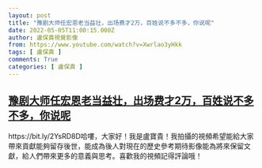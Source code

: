 ```yaml
---
layout: post
title: "豫剧大师任宏恩老当益壮，出场费才2万，百姓说不多不多，你说呢"
date: 2022-05-05T11:00:15.000Z
author: 盧保貴視覺影像
from: https://www.youtube.com/watch?v=Xwrlao3yHkk
tags: [ 盧保貴 ]
comments: True
categories: [ 盧保貴 ]
---
```

<!--1651748415000-->
[豫剧大师任宏恩老当益壮，出场费才2万，百姓说不多不多，你说呢](https://www.youtube.com/watch?v=Xwrlao3yHkk)
------

<div>
https://bit.ly/2YsRD8D哈嘍，大家好！我是盧寶貴！我拍攝的視頻希望能給大家帶來貢獻能夠留存後世，能成為後人對現在的歷史參考期待影像能為將來保留文獻，給人們帶來更多的意義與思考。喜歡我的視頻記得評論哦！
</div>
